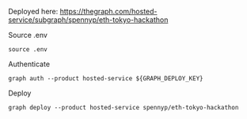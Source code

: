 Deployed here: https://thegraph.com/hosted-service/subgraph/spennyp/eth-tokyo-hackathon

Source .env

```
source .env
```

Authenticate

```
graph auth --product hosted-service ${GRAPH_DEPLOY_KEY}
```

Deploy

```
graph deploy --product hosted-service spennyp/eth-tokyo-hackathon
```

